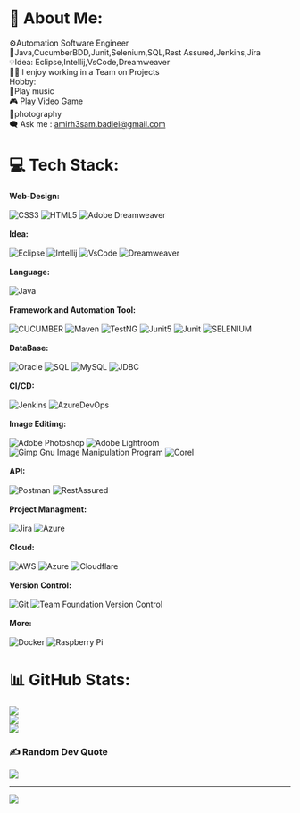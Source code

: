 # 💫 About Me:
⚙️Automation Software Engineer <br>🌱Java,CucumberBDD,Junit,Selenium,SQL,Rest Assured,Jenkins,Jira <br>💡Idea: Eclipse,Intellij,VsCode,Dreamweaver<br>🧑‍💻 I enjoy working in a Team on Projects  <br>     Hobby:<br>🎸Play music<br>🎮 Play Video Game<br>📸photography <br>🗨️ Ask me : amirh3sam.badiei@gmail.com


# 💻 Tech Stack:
<Strong>Web-Design:</strong><br><br>![CSS3](https://img.shields.io/badge/css3-%231572B6.svg?style=for-the-badge&logo=css3&logoColor=white) ![HTML5](https://img.shields.io/badge/html5-%23E34F26.svg?style=for-the-badge&logo=html5&logoColor=white)  ![Adobe Dreamweaver](https://img.shields.io/badge/Adobe%20Dreamweaver-FF61F6.svg?style=for-the-badge&logo=Adobe%20Dreamweaver&logoColor=white)<br><br><Strong>Idea:</strong><br><br>![Eclipse](https://img.shields.io/badge/Eclipse-%231572B6.svg?style=for-the-badge&logoColor=white) ![Intellij](https://img.shields.io/badge/Intellij-%230db7ed.svg?style=for-the-badge&logoColor=white) ![VsCode](https://img.shields.io/badge/VsCode-%232C5263.svg?style=for-the-badge&logoColor=white)  ![Dreamweaver](https://img.shields.io/badge/Dreamweaver-%231572B6.svg?style=for-the-badge&logoColor=white)<br><br><Strong>Language:</Strong><br><br> ![Java](https://img.shields.io/badge/java-%23ED8B00.svg?style=for-the-badge&logo=java&logoColor=white)<br><br><Strong>Framework and Automation Tool:</strong> <br><br> ![CUCUMBER](https://img.shields.io/badge/CUCUMBER-%23ED8B00.svg?style=for-the-badge&logoColor=GREEN) ![Maven](https://img.shields.io/badge/Maven-%23ED8B00.svg?style=for-the-badge&logoColor=white)  ![TestNG](https://img.shields.io/badge/TestNG-%23ED8B00.svg?style=for-the-badge&logoColor=white)  ![Junit5](https://img.shields.io/badge/Junit5-%23ED8B00.svg?style=for-the-badge&logoColor=white) ![Junit](https://img.shields.io/badge/Junit-%231572B6.svg?style=for-the-badge&logoColor=white) ![SELENIUM](https://img.shields.io/badge/SELENIUM-%23E34F26.svg?style=for-the-badge&logoColor=white)<br><br><strong>DataBase:</strong><br><br> ![Oracle](https://img.shields.io/badge/Oracle-F80000?style=for-the-badge&logo=oracle&logoColor=white) ![SQL](https://img.shields.io/badge/SQL-%23FF9900.svg?style=for-the-badge&logoColor=white) ![MySQL](https://img.shields.io/badge/mysql-%2300f.svg?style=for-the-badge&logo=mysql&logoColor=white) ![JDBC](https://img.shields.io/badge/JDBC-F80000?style=for-the-badge&logoColor=white) <br><br> <strong>CI/CD:</Strong><br><br> ![Jenkins](https://img.shields.io/badge/jenkins-%232C5263.svg?style=for-the-badge&logo=jenkins&logoColor=white) ![AzureDevOps](https://img.shields.io/badge/AzureDevOps-%232C5263.svg?style=for-the-badge&logoColor=white)<br><br><Strong>Image Editimg:</strong><br><br>  ![Adobe Photoshop](https://img.shields.io/badge/adobephotoshop-%2331A8FF.svg?style=for-the-badge&logo=adobephotoshop&logoColor=white) ![Adobe Lightroom](https://img.shields.io/badge/Adobe%20Lightroom-31A8FF.svg?style=for-the-badge&logo=Adobe%20Lightroom&logoColor=white)  ![Gimp Gnu Image Manipulation Program](https://img.shields.io/badge/Gimp-657D8B?style=for-the-badge&logo=gimp&logoColor=FFFFFF) ![Corel](https://img.shields.io/badge/Corel-FF6C37?style=for-the-badge&logoColor=white)<br><br><strong>API: </strong> <br><br>![Postman](https://img.shields.io/badge/Postman-FF6C37?style=for-the-badge&logo=postman&logoColor=white) ![RestAssured](https://img.shields.io/badge/RestAssured-FF6C37?style=for-the-badge&logo=postman&logoColor=white) <br><br><Strong>Project Managment:</strong><br><br>![Jira](https://img.shields.io/badge/jira-%230A0FFF.svg?style=for-the-badge&logo=jira&logoColor=white) ![Azure](https://img.shields.io/badge/Azure-%230A0FFF.svg?style=for-the-badge&logoColor=white)<br><br><strong>Cloud:</strong><br><br>  ![AWS](https://img.shields.io/badge/AWS-%23FF9900.svg?style=for-the-badge&logo=amazon-aws&logoColor=white) ![Azure](https://img.shields.io/badge/azure-%230072C6.svg?style=for-the-badge&logo=azure-devops&logoColor=white) ![Cloudflare](https://img.shields.io/badge/Cloudflare-F38020?style=for-the-badge&logo=Cloudflare&logoColor=white)<br><br><strong>Version Control: </strong><br><br> ![Git](https://img.shields.io/badge/Git-%230db7ed.svg?style=for-the-badge&logoColor=white) ![Team Foundation Version Control](https://img.shields.io/badge/-TeamFoundationVersionControl-C51A4A?style=for-the-badge) <br><br><strong>More: </strong><br><br> ![Docker](https://img.shields.io/badge/docker-%230db7ed.svg?style=for-the-badge&logo=docker&logoColor=white) ![Raspberry Pi](https://img.shields.io/badge/-RaspberryPi-C51A4A?style=for-the-badge&logo=Raspberry-Pi) 
# 📊 GitHub Stats:
![](https://github-readme-stats.vercel.app/api?username=amirh3sam&theme=dark&hide_border=false&include_all_commits=false&count_private=false)<br/>
![](https://github-readme-streak-stats.herokuapp.com/?user=amirh3sam&theme=dark&hide_border=false)<br/>
![](https://github-readme-stats.vercel.app/api/top-langs/?username=amirh3sam&theme=dark&hide_border=false&include_all_commits=false&count_private=false&layout=compact)

### ✍️ Random Dev Quote
![](https://quotes-github-readme.vercel.app/api?type=horizontal&theme=radical)

---
[![](https://visitcount.itsvg.in/api?id=amirh3sam&icon=0&color=0)](https://visitcount.itsvg.in)

<!-- Proudly created with GPRM ( https://gprm.itsvg.in ) -->
